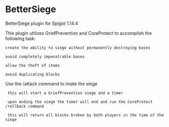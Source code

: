 # BetterSiege
BetterSiege plugin for Spigot 1.14.4

This plugin utilizes GriefPrevention and CoreProtect to accomplish the following task:

    create the ability to siege without permanently destroying bases
  
    avoid completely impenatrable bases
  
    allow the theft of items
  
    avoid duplicating blocks
  
  
  
Use the /attack <player> command to iniate the siege
  
     this will start a GriefPrevention siege and a timer
     
     upon ending the siege the timer will end and run the CoreProtect /rollback command
     
     this will return all blocks broken by both players in the time of the siege
